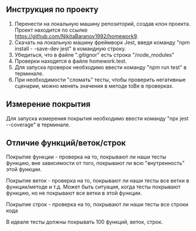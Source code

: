 ## Инструкция по проекту

1) Перенести на локальную машину репозиторий, создав клон проекта. Проект находится по ссылке https://github.com/NikitaBaranov1992/homework9.
2) Скачать на локальную машину фреймворк Jest, введя команду "npm install - -save-dev jest" в командную строку.
3) Убедиться, что в файле ".gitignor" есть строка "/node_modules" 
4) Проверки находятся в файле homework.test.
5) Для запуска проверок необходимо ввести команду "npm run test" в терминале.
6) При необходимости "сломать" тесты, чтобы проверить негативные сценарии, можно менять значения в методе toBe в проверках.


## Измерение покрытия
Для запуска измерения покрытия необходимо ввести команду "npx jest --coverage" в терминале.

## Отличие функций/веток/строк
Покрытие функции - проверка на то, покрывают ли наши тесты функцию, вне зависимости от того, покрывают ли всю "внутренность" этой функции.

Покрытие веток - проверка на то, покрывают ли наши тесты все ветки в функции/методе и т.д. Может быть ситуация, когда тесты покрывают функцию, но не покрывают все ветки в этой функции.

Покрытие строк - проверка на то, покрывают ли наши тесты все строки кода

В идеале тесты должны покрывать 100 функций, веток, строк.

